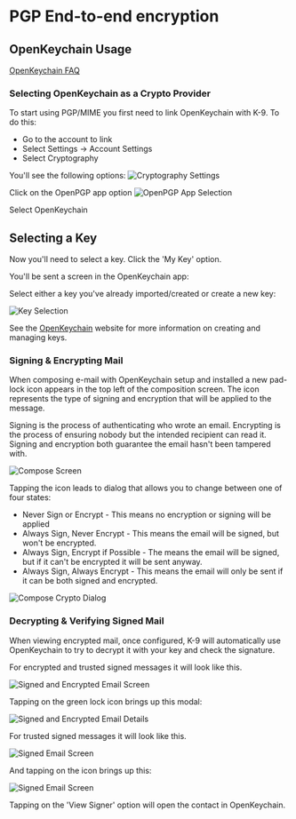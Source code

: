 # PGP End-to-end encryption

## OpenKeychain Usage

[OpenKeychain FAQ](https://www.openkeychain.org/faq/)

### Selecting OpenKeychain as a Crypto Provider

To start using PGP/MIME you first need to link OpenKeychain with K-9. To do this:

* Go to the account to link
* Select Settings -> Account Settings
* Select Cryptography

You'll see the following options:
![Cryptography Settings](img/crypto_selection.png)

Click on the OpenPGP app option
![OpenPGP App Selection](img/pgpmime_app_selection.png)

Select OpenKeychain

## Selecting a Key

Now you'll need to select a key. Click the 'My Key' option.

You'll be sent a screen in the OpenKeychain app:

Select either a key you've already imported/created or create a new key:

![Key Selection](img/openkeychain_key_selection.png)

See the [OpenKeychain](https://www.openkeychain.org/) website for more information on creating and managing keys.

### Signing & Encrypting Mail

When composing e-mail with OpenKeychain setup and installed a new pad-lock icon
appears in the top left of the composition screen. The icon represents the type of signing
and encryption that will be applied to the message.

Signing is the process of authenticating who wrote an email. Encrypting is the process of ensuring nobody but the
intended recipient can read it. Signing and encryption both guarantee the email hasn't been tampered with.

![Compose Screen](img/encryption_openkeychain_compose_dialog.png)

Tapping the icon leads to dialog that allows you to change between one of four states:

* Never Sign or Encrypt - This means no encryption or signing will be applied
* Always Sign, Never Encrypt - This means the email will be signed, but won't be encrypted.
* Always Sign, Encrypt if Possible - The means the email will be signed, but if it can't be encrypted it will be sent
  anyway.
* Always Sign, Always Encrypt - This means the email will only be sent if it can be both signed and encrypted.

![Compose Crypto Dialog](img/encryption_openkeychain_crypto_dialog.png)

### Decrypting & Verifying Signed Mail

When viewing encrypted mail, once configured, K-9 will automatically use OpenKeychain to try to decrypt it with your
key and check the signature.

For encrypted and trusted signed messages it will look like this.

![Signed and Encrypted Email Screen](img/pgpmime_encrypted_msg.png)

Tapping on the green lock icon brings up this modal:

![Signed and Encrypted Email Details](img/pgpmime_trusted.png)

For trusted signed messages it will look like this.

![Signed Email Screen](img/pgpmime_signed_msg.png)

And tapping on the icon brings up this:

![Signed Email Screen](img/pgpmime_signed.png)

Tapping on the 'View Signer' option will open the contact in OpenKeychain.



